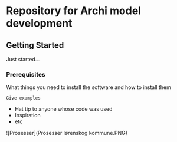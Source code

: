 # Repository for Archi model development
## Getting Started

Just started...

### Prerequisites

What things you need to install the software and how to install them

```
Give examples
```

* Hat tip to anyone whose code was used
* Inspiration
* etc

![Prosesser](Prosesser lørenskog kommune.PNG)
